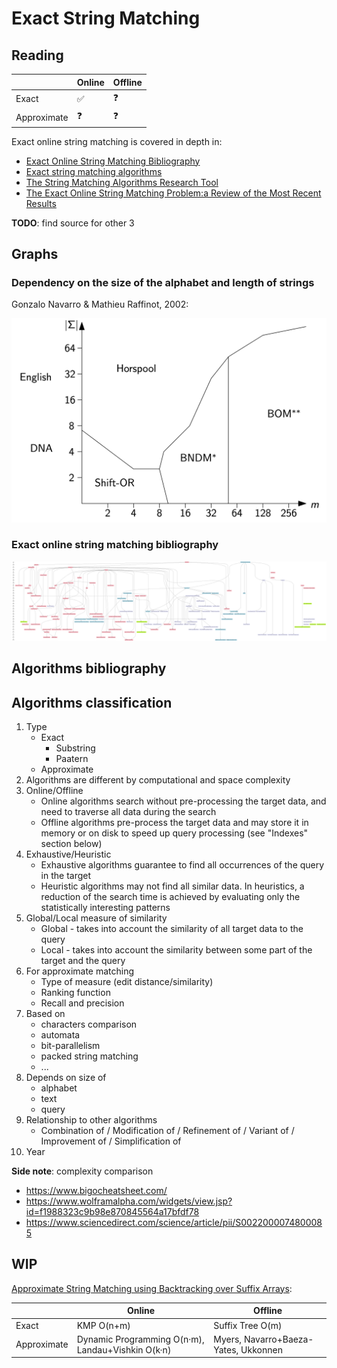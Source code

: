 # Exact String Matching

## Reading

|             | Online | Offline |
| ----------- | ------ | ------- |
| Exact       | ✅     | ❓      |
| Approximate | ❓     | ❓      |

Exact online string matching is covered in depth in:

- [Exact Online String Matching Bibliography](https://arxiv.org/pdf/1605.05067.pdf)
- [Exact string matching algorithms](https://www-igm.univ-mlv.fr/~lecroq/string/)
- [The String Matching Algorithms Research Tool](https://www.dmi.unict.it/faro/papers/conference/faro47.pdf)
- [The Exact Online String Matching Problem:a Review of the Most Recent Results](https://www-igm.univ-mlv.fr/~lecroq/articles/acmsurv2013.pdf)

**TODO**: find source for other 3

## Graphs

### Dependency on the size of the alphabet and length of strings

Gonzalo Navarro & Mathieu Raffinot, 2002:

![](./exact-string-matching/1.png)

### Exact online string matching bibliography

![](exact-string-matching/graph.svg)

## Algorithms bibliography

## Algorithms classification

1. Type
   - Exact
     - Substring
     - Paatern
   - Approximate
2. Algorithms are different by computational and space complexity
3. Online/Offline
   - Online algorithms search without pre-processing the target data, and need to traverse all data during the search
   - Offline algorithms pre-process the target data and may store it in memory or on disk to speed up query processing (see "Indexes" section below)
4. Exhaustive/Heuristic
   - Exhaustive algorithms guarantee to find all occurrences of the query in the target
   - Heuristic algorithms may not find all similar data. In heuristics, a reduction of the search time is achieved by evaluating only the statistically interesting patterns
5. Global/Local measure of similarity
   - Global - takes into account the similarity of all target data to the query
   - Local - takes into account the similarity between some part of the target and the query
6. For approximate matching
   - Type of measure (edit distance/similarity)
   - Ranking function
   - Recall and precision
7. Based on
   - characters comparison
   - automata
   - bit-parallelism
   - packed string matching
   - ...
8. Depends on size of
   - alphabet
   - text
   - query
9. Relationship to other algorithms
   - Combination of / Modification of / Refinement of / Variant of / Improvement of / Simplification of
10. Year

**Side note**: complexity comparison

- https://www.bigocheatsheet.com/
- https://www.wolframalpha.com/widgets/view.jsp?id=f1988323c9b98e870845564a17bfdf78
- https://www.sciencedirect.com/science/article/pii/S0022000074800085

## WIP

[Approximate String Matching using Backtracking over Suffix Arrays](https://www.cs.umd.edu/sites/default/files/scholarly_papers/ghodsi_1.pdf):

|             | Online                                            | Offline                              |
| ----------- | ------------------------------------------------- | ------------------------------------ |
| Exact       | KMP O(n+m)                                        | Suffix Tree O(m)                     |
| Approximate | Dynamic Programming O(n·m), Landau+Vishkin O(k·n) | Myers, Navarro+Baeza-Yates, Ukkonnen |
